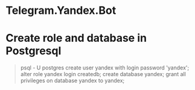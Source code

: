 # Telegram.Yandex.Bot

# Create role and database in Postgresql
> psql - U postgres
> create user yandex with login password 'yandex';
> alter role yandex login createdb;
> create database yandex;
> grant all privileges on database yandex to yandex;
